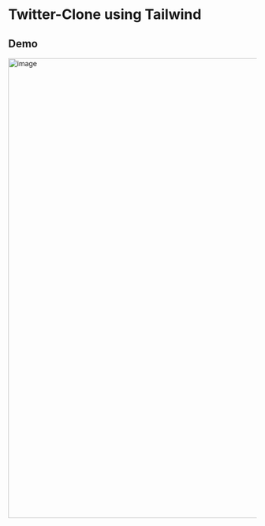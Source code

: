 # Twitter-Clone using Tailwind

## Demo
<img width="933" alt="image" src="https://github.com/Adxtxs/Twitter-clone/assets/138885162/2870ec37-6b14-4fa8-9a8d-faf9ddf988ad">
